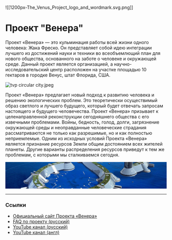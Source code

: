 ![[1200px-The_Venus_Project_logo_and_wordmark.svg.png]]

# Проект "Венера"

Проект «Венера» — это кульминация работы всей жизни одного человека: Жака Фреско. Он представляет собой идею интеграции лучшего из достижений науки и техники во всеобъемлющий план для нового общества, основанного на заботе о человеке и окружающей среде. Данный проект является организацией, а научно-исследовательский центр расположен на участке площадью 10 гектаров в городке Венус, штат Флорида, США.

![tvp circular city.jpeg](tvp%20circular%20city.jpeg)

Проект «Венера» предлагает новый подход к развитию человека и решению экологических проблем. Это теоретически осуществимый образ светлого и лучшего будущего, который будет отвечать запросам настоящего и будущего человечества. Проект «Венера» призывает к целенаправленной реконструкции сегодняшнего общества c его извечными проблемами. Войны, бедность, голод, долги, загрязнение окружающей среды и неоправданные человеческие страдания рассматриваются не только как разрешимые, но и как полностью неприемлемые. Одним из исходных условий Проекта «Венера» является признание ресурсов Земли общим достоянием всех жителей планеты. Другие варианты распределения ресурсов приведут к тем же проблемам, с которыми мы сталкиваемся сегодня.

[![](../assets/channels4_banner.jpg)](../assets/channels4_banner.jpg)

___
### Ссылки
- [Официальный сайт Проекта «Венера»](https://www.thevenusproject.com/)
- [FAQ по проекту (русский)](https://designing-the-future.org/the-venus-project-faq/)
- [YouTube канал (русский)](https://www.youtube.com/channel/UC2lgvkAKm3jCSY4QB5JkNtg)
- [YouTube канал (англ)](https://www.youtube.com/user/thevenusprojectmedia)